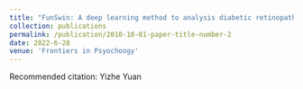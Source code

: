 ```yaml
---
title: "FunSwin: A deep learning method to analysis diabetic retinopathy grade and macular edema risk based on fundus images"
collection: publications
permalink: /publication/2010-10-01-paper-title-number-2
date: 2022-6-28
venue: 'Frontiers in Psyochoogy'
---
```



Recommended citation: Yizhe Yuan
